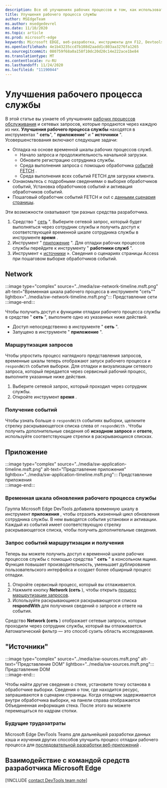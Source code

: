 ```yaml
---
description: Все об улучшениях рабочих процессов и том, как использовать каждую из них.
title: Улучшения рабочего процесса службы
author: MSEdgeTeam
ms.author: msedgedevrel
ms.date: 11/10/2020
ms.topic: article
ms.prod: microsoft-edge
keywords: Microsoft EDGE, веб-разработка, инструменты для F12, Devtools, сотрудник службы, Project Web App
ms.openlocfilehash: 4e1b43235ccd7b108d2aadd1c803aa3276fa1265
ms.sourcegitcommit: 080759f68a0a158f10dc20d20c14e222ace1be84
ms.translationtype: MT
ms.contentlocale: ru-RU
ms.lasthandoff: 11/24/2020
ms.locfileid: "11190044"
---
```

# Улучшения рабочего процесса службы  

В этой статье вы узнаете об улучшениях [рабочих процессов обслуживания][MdnServiceWorkerApi] и сетевых запросов, которые продаются через каждую из них.  **Улучшения рабочего процесса службы** находятся в инструментах " **сеть**", " **приложение**" и " **источники** ".  Усовершенствования включают следующие задачи:  

*   Отладка на основе временной шкалы рабочих процессов служб.  
    *   Начало запроса и продолжительность начальной загрузки.  
    *   Обновите регистрацию сотрудника службы.  
    *   Среда выполнения запроса с помощью обработчика [событий FETCH][MdnFetchEvent] .  
    *   Среда выполнения всех событий FETCH для загрузки клиента.  
*   Ознакомьтесь с подробными сведениями о выборке обработчиков событий, Установка обработчиков событий и активация обработчиков событий.  
*   Пошаговый обработчик событий FETCH и out с [данными сценария страницы](#sources).  

Эти возможности охватывают три разных средства разработчика.  

1.  Средство " [сеть](#network) ".  Выберите сетевой запрос, который будет выполняться через сотрудник службы и получить доступ к соответствующей временной шкале сотрудника службы в инструменте **время** .  
1.  Инструмент " [приложение](#application) ".  Для отладки рабочих процессов службы перейдите к инструменту " **работники служб** ".  
1.  Инструмент « [источники](#sources) ».  Сведения о сценариях страницы Access при пошаговом выборке обработчиков событий.  

## Network  

:::image type="complex" source="../media/sw-network-timeline.msft.png" alt-text="Временная шкала рабочего процесса в инструменте "сеть"" lightbox="../media/sw-network-timeline.msft.png":::
   Представление сети  
:::image-end:::  

Чтобы получить доступ к функциям отладки рабочего процесса службы в средстве " **сеть** ", выполните одно из указанных ниже действий.  

*   Доступ непосредственно в инструменте " **сеть** ".  
*   Запущено в инструменте " **приложение** ".  
    
### Маршрутизация запросов  

Чтобы упростить процесс наглядного представления запросов, временные шкалы теперь отображают запуск рабочего процесса и `respondWith` события выборки.  Для отладки и визуализации сетевого запроса, который передается через сервисный рабочий процесс, выполните указанные ниже действия.  

1.  Выберите сетевой запрос, который проходил через сотрудник службы.  
1.  Откройте инструмент **время** .  
    
### Получение событий  

Чтобы узнать больше о `respondWith` событиях выборки, щелкните стрелку раскрывающегося списка слева от `respondWith` .  Чтобы получить дополнительные сведения об **исходном запросе** и **ответе**, используйте соответствующие стрелки в раскрывающихся списках.  

## Приложение  

:::image type="complex" source="../media/sw-application-timeline.msft.png" alt-text="Представление приложения" lightbox="../media/sw-application-timeline.msft.png":::
   Представление приложения  
:::image-end:::  

### Временная шкала обновления рабочего процесса службы  

Группа Microsoft Edge DevTools добавила временную шкалу в инструмент **приложения** , чтобы отразить жизненный цикл обновления сотрудника службы.  В нем выводятся события установки и активации.  Каждый из событий имеет соответствующую стрелку раскрывающегося списка, чтобы получить дополнительные сведения.  

### Запрос событий маршрутизации и получения  

Теперь вы можете получить доступ к временной шкале рабочих процессов службы с помощью средства " **сеть** " в консольном ящике.  Функция повышает производительность, уменьшает дублирование пользовательского интерфейса и создает более обширный процесс отладки.  

1.  Откройте сервисный процесс, который вы отлаживается.  
1.  Нажмите кнопку **Network (сеть** ), чтобы открыть [процесс маршрутизации запросов](#network).  
1.  Используйте раскрывающиеся раскрывающегося списка **respondWith** для получения сведений о запросе и ответе на события.  

Средство **Network (сеть** ) отображает сетевые запросы, которые проходили через сотрудник службы, который вы отлаживается.  Автоматический фильтр — это способ сузить область исследования.

## "Источники"  

:::image type="complex" source="../media/sw-sources.msft.png" alt-text="Представление DOM" lightbox="../media/sw-sources.msft.png":::
   Представление DOM  
:::image-end:::  

Чтобы найти другие сведения о стеке, установите точку останова в обработчике выборки.  Сведения о том, где находится ресурс, запрашиваются в сценарии страницы.  Когда отладчик задерживается внутри обработчика выборки, на панели справа отображается Объединенная информация стека.  После этого вы можете перемещаться по кадрам стопки.  

### Будущие трудозатраты  

Microsoft Edge DevTools Teams для дальнейшей разработки данных кэша и изучения других способов улучшить процесс отладки рабочего процесса для [последовательной разработки веб-приложений][MdnProgressiveWebApps] .  

## Взаимодействие с командой средств разработчика Microsoft Edge  

[!INCLUDE [contact DevTools team note](../includes/contact-devtools-team-note.md)]  

<!-- links -->  

[MdnFetchEvent]: https://developer.mozilla.org/docs/Web/API/FetchEvent "FetchEvent | MDN"  
[MdnProgressiveWebApps]: https://developer.mozilla.org/docs/Web/Progressive_web_apps "Прогрессивные веб-приложения (PWAs) | MDN"  
[MdnServiceWorkerApi]: https://developer.mozilla.org/docs/Web/API/Service_Worker_API "API рабочего процесса службы | MDN"  
